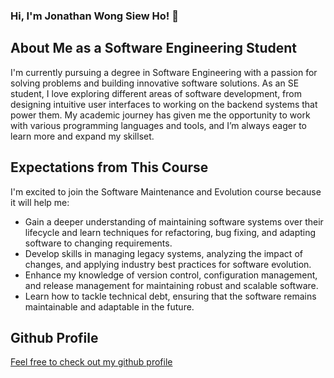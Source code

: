 ### Hi, I'm Jonathan Wong Siew Ho! 👋
## About Me as a Software Engineering Student
I'm currently pursuing a degree in Software Engineering with a passion for solving problems and building innovative software solutions. As an SE student, I love exploring different areas of software development, from designing intuitive user interfaces to working on the backend systems that power them. My academic journey has given me the opportunity to work with various programming languages and tools, and I’m always eager to learn more and expand my skillset.

## Expectations from This Course
I'm excited to join the Software Maintenance and Evolution course because it will help me:

- Gain a deeper understanding of maintaining software systems over their lifecycle and learn techniques for refactoring, bug fixing, and adapting software to changing requirements.
- Develop skills in managing legacy systems, analyzing the impact of changes, and applying industry best practices for software evolution.
- Enhance my knowledge of version control, configuration management, and release management for maintaining robust and scalable software.
- Learn how to tackle technical debt, ensuring that the software remains maintainable and adaptable in the future.

## Github Profile
[Feel free to check out my github profile](https://github.com/26Jon/26Jon)
